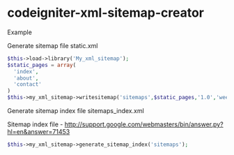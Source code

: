 codeigniter-xml-sitemap-creator
===============================
Example

Generate sitemap file static.xml

```php
$this->load->library('My_xml_sitemap');
$static_pages = array(
  'index',
  'about',
  'contact'
)
$this->my_xml_sitemap->writesitemap('sitemaps',$static_pages,'1.0','weekly','static');
```

Generate sitemap index file sitemaps_index.xml 

Sitemap index file - http://support.google.com/webmasters/bin/answer.py?hl=en&answer=71453

```php
$this->my_xml_sitemap->generate_sitemap_index('sitemaps');
```
